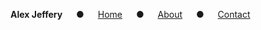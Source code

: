 **Alex Jeffery** &emsp; &#9679; &emsp; [Home](../index.html) &emsp; &#9679; &emsp; [About](../about.html) &emsp; &#9679; &emsp; [Contact](../contact.html)
